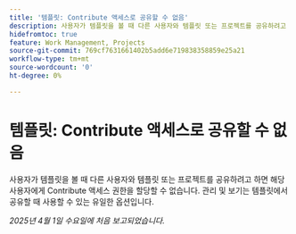 ```yaml
---
title: '템플릿: Contribute 액세스로 공유할 수 없음'
description: 사용자가 템플릿을 볼 때 다른 사용자와 템플릿 또는 프로젝트를 공유하려고 하면 해당 사용자에게 Contribute 액세스 권한을 할당할 수 없습니다. 관리 및 보기는 템플릿에서 공유할 때 사용할 수 있는 유일한 옵션입니다.
hidefromtoc: true
feature: Work Management, Projects
source-git-commit: 769cf7631661402b5add6e719838358859e25a21
workflow-type: tm+mt
source-wordcount: '0'
ht-degree: 0%

---
```



# 템플릿: Contribute 액세스로 공유할 수 없음

사용자가 템플릿을 볼 때 다른 사용자와 템플릿 또는 프로젝트를 공유하려고 하면 해당 사용자에게 Contribute 액세스 권한을 할당할 수 없습니다. 관리 및 보기는 템플릿에서 공유할 때 사용할 수 있는 유일한 옵션입니다.

_2025년 4월 1일 수요일에 처음 보고되었습니다._
